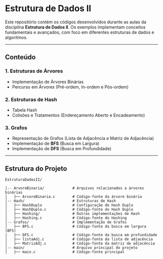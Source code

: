 # Estrutura de Dados II

Este repositório contém os códigos desenvolvidos durante as aulas da disciplina **Estrutura de Dados II**. Os exemplos implementam conceitos fundamentais e avançados, com foco em diferentes estruturas de dados e algoritmos.

---

## Conteúdo

### 1. Estruturas de Árvores
- Implementação de Árvores Binárias
- Percurso em Árvores (Pré-ordem, In-ordem e Pós-ordem)

### 2. Estruturas de Hash
- Tabela Hash
- Colisões e Tratamentos (Endereçamento Aberto e Encadeamento)

### 3. Grafos
- Representação de Grafos (Lista de Adjacência e Matriz de Adjacência)
- Implementação de **BFS** (Busca em Largura)
- Implementação de **DFS** (Busca em Profundidade)

---

## Estrutura do Projeto

```plaintext
EstruturaDadosII/

│-- ArvoreBinaria/             # Arquivos relacionados a árvores binárias
│   ├── ArvoreBinaria.c        # Código-fonte da árvore binária
│-- Hash/                      # Estruturas de Hash
│   ├── HashDuplo              # Configuração de Hash Duplo
│   ├── HashDuplo.c            # Código-fonte do Hash Duplo
│   ├── Hashing/               # Outras implementações de Hash
│   ├── Hashing.c              # Código-fonte do Hashing
│-- Grafos/                    # Implementação de Grafos
│   ├── BFS.c                  # Código-fonte da busca em largura (BFS)
│   ├── DFS.c                  # Código-fonte da busca em profundidade
│   ├── listaAdj.c             # Código-fonte da lista de adjacência
│   ├── MatrizAdj.c            # Código-fonte da matriz de adjacência
│-- main/                      # Arquivo principal do projeto
│   ├── main.c                 # Código-fonte principal

